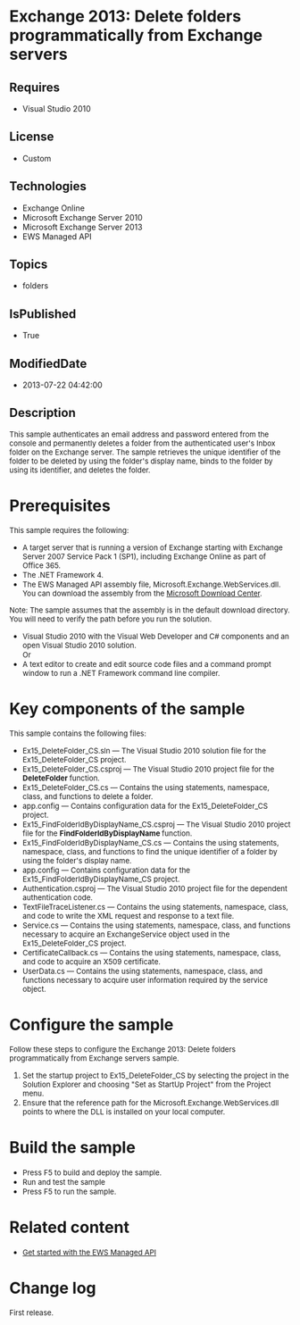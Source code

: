 # Exchange 2013: Delete folders programmatically from Exchange servers
## Requires
* Visual Studio 2010
## License
* Custom
## Technologies
* Exchange Online
* Microsoft Exchange Server 2010
* Microsoft Exchange Server 2013
* EWS Managed API
## Topics
* folders
## IsPublished
* True
## ModifiedDate
* 2013-07-22 04:42:00
## Description

<p><span style="font-size:small">This sample authenticates an email address and password entered from the console and permanently deletes a folder from the authenticated user's Inbox folder on the Exchange server. The sample retrieves the unique identifier
 of the folder to be deleted by using the folder's display name, binds to the folder by using its identifier, and deletes the folder.</span></p>
<h1>Prerequisites</h1>
<p><span style="font-size:small">This sample requires the following:</span></p>
<ul>
<li><span style="font-size:small">A target server that is running a version of Exchange starting with Exchange Server 2007 Service Pack 1 (SP1), including Exchange Online as part of Office&nbsp;365.</span>
</li><li><span style="font-size:small">The .NET Framework 4.</span> </li><li><span style="font-size:small">The EWS Managed API assembly file, Microsoft.Exchange.WebServices.dll. You can download the assembly from the
<a href="http://go.microsoft.com/fwlink/?LinkID=255472">Microsoft Download Center</a>.</span>
</li></ul>
<p><span style="font-size:small">Note: </span><span style="font-size:small">The sample assumes that the assembly is in the default download directory. You will need to verify the path before you run the solution.</span></p>
<ul>
<li><span style="font-size:small">Visual Studio 2010 with the Visual Web Developer and C# components and an open Visual Studio 2010 solution.</span><br>
<span style="font-size:small">Or</span> </li><li><span style="font-size:small">A text editor to create and edit source code files and a command prompt window to run a .NET Framework command line compiler.</span>
</li></ul>
<h1>Key components of the sample</h1>
<p><span style="font-size:small">This sample contains the following files:</span></p>
<ul>
<li><span style="font-size:small">Ex15_DeleteFolder_CS.sln &mdash; The Visual Studio 2010 solution file for the Ex15_DeleteFolder_CS project.</span>
</li><li><span style="font-size:small">Ex15_DeleteFolder_CS.csproj &mdash; The Visual Studio 2010 project file for the
<strong>DeleteFolder </strong>function.</span> </li><li><span style="font-size:small">Ex15_DeleteFolder_CS.cs &mdash; Contains the using statements, namespace, class, and functions to delete a folder.</span>
</li><li><span style="font-size:small">app.config &mdash; Contains configuration data for the Ex15_DeleteFolder_CS project.</span>
</li><li><span style="font-size:small">Ex15_FindFolderIdByDisplayName_CS.csproj &mdash; The Visual Studio 2010 project file for the
<strong>FindFolderIdByDisplayName </strong>function.</span> </li><li><span style="font-size:small">Ex15_FindFolderIdByDisplayName_CS.cs &mdash; Contains the using statements, namespace, class, and functions to find the unique identifier of a folder by using the folder's display name.</span>
</li><li><span style="font-size:small">app.config &mdash; Contains configuration data for the Ex15_FindFolderIdByDisplayName_CS project.</span>
</li><li><span style="font-size:small">Authentication.csproj &mdash; The Visual Studio 2010 project file for the dependent authentication code.</span>
</li><li><span style="font-size:small">TextFileTraceListener.cs &mdash; Contains the using statements, namespace, class, and code to write the XML request and response to a text file.</span>
</li><li><span style="font-size:small">Service.cs &mdash; Contains the using statements, namespace, class, and functions necessary to acquire an ExchangeService object used in the Ex15_DeleteFolder_CS project.</span>
</li><li><span style="font-size:small">CertificateCallback.cs &mdash; Contains the using statements, namespace, class, and code to acquire an X509 certificate.</span>
</li><li><span style="font-size:small">UserData.cs &mdash; Contains the using statements, namespace, class, and functions necessary to acquire user information required by the service object.</span>
</li></ul>
<h1>Configure the sample</h1>
<p><span style="font-size:small">Follow these steps to configure the Exchange 2013: Delete folders programmatically from Exchange servers sample.</span></p>
<ol>
<li><span style="font-size:small">Set the startup project to Ex15_DeleteFolder_CS by selecting the project in the Solution Explorer and choosing &quot;Set as StartUp Project&quot; from the Project menu.</span>
</li><li><span style="font-size:small">Ensure that the reference path for the Microsoft.Exchange.WebServices.dll points to where the DLL is installed on your local computer.</span>
</li></ol>
<h1>Build the sample</h1>
<ul>
<li><span style="font-size:small">Press F5 to build and deploy the sample.</span>
</li><li><span style="font-size:small">Run and test the sample</span> </li><li><span style="font-size:small">Press F5 to run the sample.</span> </li></ul>
<h1>Related content</h1>
<ul>
<li><span style="font-size:small"><a href="http://msdn.microsoft.com/en-us/library/jj220499(EXCHG.80).aspx">Get started with the EWS Managed API</a></span>
</li></ul>
<h1>Change log</h1>
<p><span style="font-size:small">First release.</span></p>
